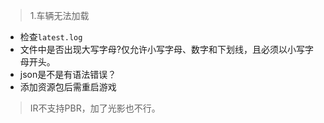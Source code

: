 >1.车辆无法加载

* 检查`latest.log`
* 文件中是否出现大写字母?仅允许小写字母、数字和下划线，且必须以小写字母开头。
* json是不是有语法错误？
* 添加资源包后需重启游戏





> IR不支持PBR，加了光影也不行。